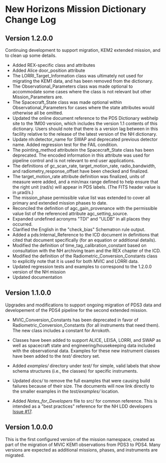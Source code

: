 # New Horizons Mission Dictionary Change Log

## Version 1.2.0.0

Continuing development to support migration, KEM2 extended mission, and to clean up some details.

* Added REX-specific class and attributes
* Added Alice door_position attribute
* The LORRI_Target_Information class was ultimately not used for migrating the KEM1 data, and
  has been removed from the dictionary.
* The Observational_Parameters class was made optional to accommodate some cases where the class
  is not relevant but other Mission_Parameters are.
* The Spacecraft_State class was made optional within Observational_Parameters for cases where
  the state attributes would otherwise all be omitted.
* Updated the online document reference to the PDS Dictionary webhelp site to the 1M00 version, 
  which includes the version 1.1 contents of this dictionary. Users should note that there is a 
  version lag between in this facility relative to the release of the latest version of the NH dictionary.
* Update nh:detector_name for SWAP and deprecated previous detector name. Added regression test for the FAIL condition.
* The pointing_method attributein the Spacecraft_State class has been deprecated. The encoded 
  information in this attribute was used for pipeline control and is not relevant to end user 
  applications.
* The definitions of gc_scan_rate, target_motion_rate, radio_bandwidth, and 
  radiometry_response_offset have been checked and finalized.
* The target_motion_rate attribute definition was finalized, units of measure were added, and a
  min/max range defined to help ensure that the right unit (rad/s) will appear in PDS labels. 
  (The FITS header value is in μrad/s.)
* The mission_phase permissible value list was extended to cover all primary and extended 
  mission phases to date.
* Reconciled the definition of agc_gain_provenance with the permissible value list of the 
  referenced attribute agc_setting_source.
* Expanded undefined acronyms "TDI" and "ULDB" in all places they occurred.
* Clarified the English in the "check_bias" Schematron rule output.
* Added a pds:Internal_Reference to the ICD document in definitions that cited that document
  specifically (for an equation or additional details).
* Modified the definition of time_tag_calibration_constant based on consultation with the
  NH archiving team and the REX chapter of the ICD.
* Modified the definition of the Radiometric_Conversion_Constants class to explicitly note 
  that it is used for both MVIC and LORRI data.
* Updated regression tests and examples to correspond to the 1.2.0.0 version of the NH mission 
* Updated documentation


## Version 1.1.0.0

Upgrades and modifications to support ongoing migration of PDS3 data and developement of
the PDS4 pipeline for the second extended mission.

* MVIC_Conversion_Constants has been deprecated in favor of Radiometric_Conversion_Constants
(for all instruments that need them). The new class includes a constant for Arrokoth.

* Classes have been added to support ALICE, LEISA, LORRI, and SWAP as well as spacecraft state and 
engineering/housekeeping data included with the observational data. Examples for these
new instrument classes have been added to the *test/* directory set.

* Added *examples/* directory under *test/* for simple, valid labels that show schema structures 
(i.e., the classes) for specific instruments.

* Updated *docs/* to remove the full examples that were causing build failures because of their size.
The documents will now link directly to the smaller examples in the *test/examples/* location.

* Added *Notes_for_Developers* file to src/ for common reference. This is intended as
a "best practices" reference for the NH LDD developers [Issue #17](https://github.com/pds-data-dictionaries/ldd-nh/issues/17).

## Version 1.0.0.0

This is the first configured version of the mission namespace, created as part of the
migration of MVIC KEM1 observations from PDS3 to PDS4. Many versions are expected as
additional missions, phases, and instruments are migrated.
